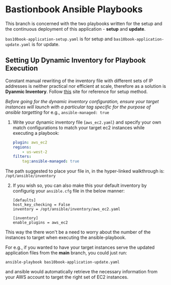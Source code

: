 # Bastionbook Ansible Playbooks

This branch is concerned with the two playbooks written for the setup and the continuous deployment of this application - **setup** and **update**.

`bas10book-application-setup.yaml` is for setup and `bas10book-application-update.yaml` is for update.

## Setting Up Dynamic Inventory for Playbook Execution

Constant manual rewriting of the inventory file with different sets of IP addresses is neither practical nor efficient at scale, therefore as a solution is **Dyanmic Inventory**. Follow [this](https://devopscube.com/setup-ansible-aws-dynamic-inventory/) site for reference for setup method.

*Before going for the dynamic inventory configuration, ensure your target instances will launch with a particular tag specific for the purpose of ansible targetting* for e.g., `ansible-managed: true`

1) Write your dynamic inventory file (`aws_ec2.yaml`) and specify your own match configurations to match your target ec2 instances while executing a playbook:

    ``` yaml
    plugin: aws_ec2
    regions:
        - us-west-2
    filters:
        tag:ansible-managed: true
    ```
The path suggested to place your file in, in the hyper-linked walkthrough is: `/opt/ansible/inventory`

2) If you wish so, you can also make this your default inventory by configurig your `ansible.cfg` file in the below manner:

    ``` CONF
    [defaults]
    host_key_checking = False
    inventory = /opt/ansible/inventory/aws_ec2.yaml

    [inventory]
    enable_plugins = aws_ec2
    ```

This way the there won't be a need to worry about the number of the instances to target when executing the ansible-playbook.

For e.g., if you wanted to have your target instances serve the updated application files from the **main** branch, you could just run:

`ansible-playbook bas10book-application-update.yaml` 

and ansible would automatically retrieve the necessary information from your AWS account to target the right set of EC2 instances. 